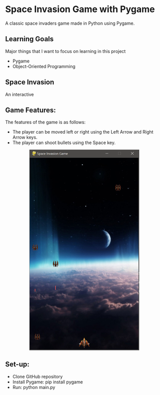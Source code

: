# Space Invasion Game with Pygame
A classic space invaders game made in Python using Pygame.

## Learning Goals
Major things that I want to focus on learning in this project
- Pygame 
- Object-Oriented Programming

## Space Invasion
An interactive

## Game Features:
The features of the game is as follows:
- The player can be moved left or right using the Left Arrow and Right Arrow keys.
- The player can shoot bullets using the Space key.

<p align="center">
  <img src="https://github.com/thaimynguyen/Space_Invasion_Pygame/blob/main/2021-09-15%2020_22_18-main.py%20-%20Space_Battle_Pygame.png" width="350">
</p>

## Set-up:
- Clone GitHub repository
- Install Pygame: pip install pygame
- Run: python main.py
